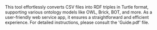 This tool effortlessly converts CSV files into RDF triples in Turtle format, 
supporting various ontology models like OWL, Brick, BOT, and more. 
As a user-friendly web service app, it ensures a straightforward and efficient experience. 
For detailed instructions, please consult the 'Guide.pdf' file.
